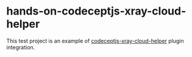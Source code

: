 # hands-on-codeceptjs-xray-cloud-helper

This test project is an example of [codeceptjs-xray-cloud-helper](https://github.com/saadichouaib/codeceptjs-xray-cloud-helper) plugin integration.

